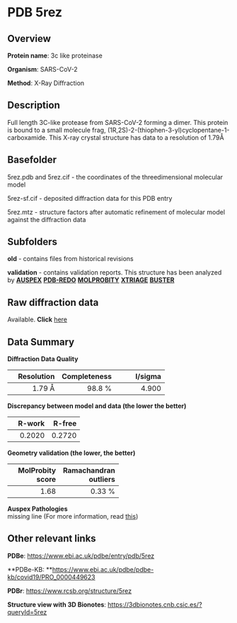 # PDB 5rez

## Overview

**Protein name**: 3c like proteinase

**Organism**: SARS-CoV-2

**Method**: X-Ray Diffraction

## Description

Full length 3C-like protease from SARS-CoV-2 forming a dimer. This protein is bound to a small molecule frag, (1R,2S)-2-(thiophen-3-yl)cyclopentane-1-carboxamide. This X-ray crystal structure has data to a resolution of 1.79Å

## Basefolder

5rez.pdb and 5rez.cif - the coordinates of the threedimensional molecular model

5rez-sf.cif - deposited diffraction data for this PDB entry

5rez.mtz - structure factors after automatic refinement of molecular model against the diffraction data

## Subfolders



**old** - contains files from historical revisions

**validation** - contains validation reports. This structure has been analyzed by [**AUSPEX**](https://github.com/thorn-lab/coronavirus_structural_task_force/tree/master/pdb/3c_like_proteinase/SARS-CoV-2/5rez/validation/auspex) [**PDB-REDO**](https://github.com/thorn-lab/coronavirus_structural_task_force/tree/master/pdb/3c_like_proteinase/SARS-CoV-2/5rez/validation/pdb-redo) [**MOLPROBITY**](https://github.com/thorn-lab/coronavirus_structural_task_force/tree/master/pdb/3c_like_proteinase/SARS-CoV-2/5rez/validation/molprobity) [**XTRIAGE**](https://github.com/thorn-lab/coronavirus_structural_task_force/blob/master/pdb/3c_like_proteinase/SARS-CoV-2/5rez/validation/Xtriage_output.log) [**BUSTER**](https://www.globalphasing.com/buster/wiki/index.cgi?Covid19Pdb5REZ) 



## Raw diffraction data

Available. **Click** [here](https://zenodo.org/record/3731036) 

## Data Summary
**Diffraction Data Quality**

|   | Resolution | Completeness| I/sigma |
|---|-------------:|----------------:|--------------:|
|   |1.79 Å|98.8  %|<img width=50/>4.900|

**Discrepancy between model and data (the lower the better)**

|   | **R-work**| **R-free**   
|---|-------------:|----------------:|           
||  0.2020|  0.2720|

**Geometry validation (the lower, the better)**

|   |**MolProbity<br>score**| **Ramachandran<br>outliers** 
|---|-------------:|----------------:|
||  1.68|  0.33 %|

**Auspex Pathologies**<br> missing line (For more information, read [this](https://github.com/thorn-lab/coronavirus_structural_task_force/blob/master/pdb/3c_like_proteinase/SARS-CoV-2/5rez/validation/auspex/5rez_auspex_comments.txt))

 



## Other relevant links 
**PDBe**:  https://www.ebi.ac.uk/pdbe/entry/pdb/5rez

**PDBe-KB: **https://www.ebi.ac.uk/pdbe/pdbe-kb/covid19/PRO_0000449623 
 
**PDBr**: https://www.rcsb.org/structure/5rez 

**Structure view with 3D Bionotes**: https://3dbionotes.cnb.csic.es/?queryId=5rez

